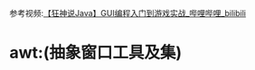 参考视频:[【狂神说Java】GUI编程入门到游戏实战_哔哩哔哩_bilibili](https://www.bilibili.com/video/BV1DJ411B75F?spm_id_from=333.999.0.0&vd_source=ad51d878f79661f748870c8eb48188e1)

# awt:(抽象窗口工具及集)

